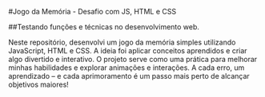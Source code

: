 #Jogo da Memória - Desafio com JS, HTML e CSS

##Testando funções e técnicas no desenvolvimento web.

Neste repositório, desenvolvi um jogo da memória simples utilizando JavaScript, HTML e CSS. A ideia foi aplicar conceitos aprendidos e criar algo divertido e interativo. O projeto serve como uma prática para melhorar minhas habilidades e explorar animações e interações. A cada erro, um aprendizado – e cada aprimoramento é um passo mais perto de alcançar objetivos maiores!
